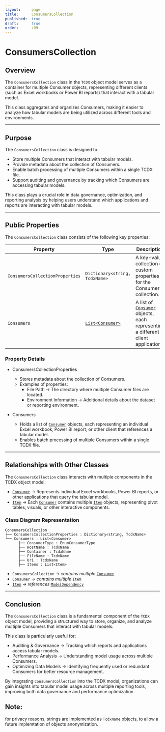 ```yaml
---
layout:     page
title:      ConsumersCollection
published:  true
draft:      true
order:      /09
---
```


# ConsumersCollection

## Overview
The `ConsumersCollection` class in the `TCDX` object model serves as a container for multiple Consumer objects, representing different clients (such as Excel workbooks or Power BI reports) that interact with a tabular model. 

This class aggregates and organizes Consumers, making it easier to analyze how tabular models are being utilized across different tools and environments.

---

## Purpose
The `ConsumersCollection` class is designed to:
- Store multiple Consumers that interact with tabular models.
- Provide metadata about the collection of Consumers.
- Enable batch processing of multiple Consumers within a single TCDX file.
- Support auditing and governance by tracking which Consumers are accessing tabular models.

This class plays a crucial role in data governance, optimization, and reporting analysis by helping users understand which applications and reports are interacting with tabular models.

---

## Public Properties
The `ConsumersCollection` class consists of the following key properties:

| Property                  | Type                                    | Description  |
|--------------------------------|--------------------------------------------|------------------|
| `ConsumersCollectionProperties` | `Dictionary<string, TcdxName>` | A key-value collection of custom properties for the Consumers collection. |
| `Consumers`                    | [`List<Consumer>`](./Consumer.md)                           | A list of [`Consumer`](./Consumer.md) objects, each representing a different client application. |

### Property Details
- ConsumersCollectionProperties  
  - Stores metadata about the collection of Consumers.
  - Examples of properties:
    - File Path → The directory where multiple Consumer files are located.
    - Environment Information → Additional details about the dataset or reporting environment.

- Consumers  
  - Holds a list of [`Consumer`](./Consumer.md) objects, each representing an individual Excel workbook, Power BI report, or other client that references a tabular model.
  - Enables batch processing of multiple Consumers within a single TCDX file.

---

## Relationships with Other Classes
The `ConsumersCollection` class interacts with multiple components in the TCDX object model:

- [`Consumer`](./Consumer.md) → Represents individual Excel workbooks, Power BI reports, or other applications that query the tabular model.
- [`Item`](./Item.md) → Each [`Consumer`](./Consumer.md) contains multiple [`Item`](./Item.md) objects, representing pivot tables, visuals, or other interactive components.

### Class Diagram Representation
```
ConsumersCollection
├── ConsumersCollectionProperties : Dictionary<string, TcdxName>
└── Consumers : List<Consumer>
      ├── ConsumerType : EnumConsumerType
      ├── HostName : TcdxName
      ├── Container : TcdxName
      ├── FileName : TcdxName
      ├── Uri : TcdxName
      ├── Items : List<Item>
```
- `ConsumersCollection` → *contains multiple* [`Consumer`](./Consumer.md)
- [`Consumer`](./Consumer.md) → *contains multiple* [`Item`](./Item.md)
- [`Item`](./Item.md) → *references* [`ModelDependency`](./ModelDependency.md)

---

## Conclusion
The `ConsumersCollection` class is a fundamental component of the `TCDX` object model, providing a structured way to store, organize, and analyze multiple Consumers that interact with tabular models.

This class is particularly useful for:
- Auditing & Governance → Tracking which reports and applications access tabular models.
- Performance Analysis → Understanding model usage across multiple Consumers.
- Optimizing Data Models → Identifying frequently used or redundant Consumers for better resource management.

By integrating `ConsumersCollection` into the TCDX model, organizations can gain insights into tabular model usage across multiple reporting tools, improving both data governance and performance optimization.

## Note: 
for privacy reasons, strings are implemented as `TcdxName` objects, to allow a future implemtation of objects anonymization.